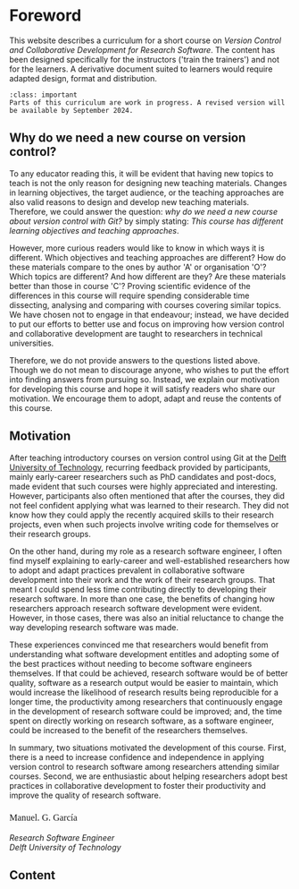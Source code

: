 <link rel="preconnect" href="https://fonts.googleapis.com">
<link rel="preconnect" href="https://fonts.gstatic.com" crossorigin>
<link href="https://fonts.googleapis.com/css2?family=Dancing+Script:wght@400..700&display=swap" rel="stylesheet">
<style>
h3.dancing {
  font-family: "Dancing Script", cursive;
  font-optical-sizing: auto;
  font-weight: 500;
  font-style: normal;
}
</style>


# Foreword

This website describes a curriculum for a short course on *Version Control and Collaborative Development for Research Software*. 
The content has been designed specifically for the instructors ('train the trainers') and not for the learners. A derivative document suited to learners would require adapted design, format and distribution.

`````{admonition} Work in progress
:class: important
Parts of this curriculum are work in progress. A revised version will be available by September 2024.
`````

## Why do we need a new course on version control?
To any educator reading this, it will be evident that having new topics to teach is not the only reason for designing new teaching materials. 
Changes in learning objectives, the target audience, or the teaching approaches are also valid reasons to 
design and develop new teaching materials.  
Therefore, we could answer the question: *why do we need a new course  about version control with Git?* by simply stating: 
*This course has different learning objectives and teaching approaches*. 

However, more curious readers would like to know in which ways it is different. Which objectives and teaching approaches are different? 
How do these materials compare to the ones by author 'A' or organisation 'O'? 
Which topics are different? And how different are they? 
Are these materials better than those in course 'C'?
Proving scientific evidence of the differences in this course will require spending considerable time dissecting, analysing and comparing with courses covering similar topics.
We have chosen not to engage in that endeavour; instead, we have decided to put our efforts to better use and focus on improving how version control and collaborative development are taught to researchers in technical universities.

Therefore, we do not provide answers to the questions listed above. Though we do not mean to discourage anyone, 
who wishes to put the effort into finding answers from pursuing so. 
Instead, we explain our motivation for developing this course and hope it will satisfy readers who share our motivation. We encourage them to adopt, adapt and reuse the contents of this course.

## Motivation
After teaching introductory courses on version control using Git at the [Delft University of Technology](https://www.tudelft.nl/), 
recurring feedback provided by participants, mainly early-career researchers such as PhD candidates and post-docs, made evident that such courses were highly appreciated and interesting. However, participants also often mentioned that after the courses, they did not feel confident applying what was learned to their research.
They did not know how they could apply the recently acquired skills to their research projects, 
even when such projects involve writing code for themselves or their research groups.

On the other hand, during my role as a research software engineer, I often find myself explaining to early-career and well-established researchers how to adopt and adapt practices prevalent in collaborative software development into their work and the work of their research groups. That meant I could spend less time contributing directly to developing their research software. In more than one case, the benefits of changing how researchers approach research software development were evident. 
However, in those cases, there was also an initial reluctance to change the way developing research software was made. 

These experiences convinced me that researchers would benefit from understanding what software development entitles and adopting some of the best practices without needing to become software engineers themselves. 
If that could be achieved, research software would be of better quality, software as a research output would be easier to maintain, which would increase the likelihood of research results being reproducible for a longer time, the productivity among researchers that continuously engage in the development of research software could be improved; and,  the time spent on directly working on research software, as a software engineer, could be increased to the benefit of the researchers themselves. 

In summary, two situations motivated the development of this course. First, there is a need to increase confidence and independence in applying version control to research software among researchers attending similar courses. Second, we are enthusiastic about helping researchers adopt best practices in collaborative development to foster their productivity and improve the quality of research software. 

<h3 class="dancing">Manuel. G. García</h3>

*Research Software Engineer* <br>
*Delft University of Technology*

## Content

```{tableofcontents}
```

